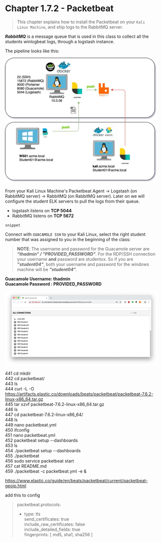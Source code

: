 #   Chapter 1.7.2 - Packetbeat
>This chapter explains how to install the Packetbeat on your `Kali Linux Machine`, and ship logs to the RabbitMQ server.

***RabbitMQ*** is a message queue that is used in this class to collect all the students winlogbeat logs, through a logstash instance.

The pipeline looks like this:

![Screenshot command](./assets/01-studentpipe.jpg)

From your Kali Linux Machine's Packetbeat Agent -> Logstash (on RabbitMQ server) -> RabbitMQ (on RabbitMQ server). Later on we will configure the student ELK servers to pull the logs from their queue.

- logstash listens on **TCP 5044**
- RabbitMQ listens on **TCP 5672**

```code
snippet
```
Connect with `GUACAMOLE SSH` to your Kali Linux, select the right student number that was assigned to you in the beginning of the class:

> **NOTE**: The username and password for the Guacamole server are ***"thadmin" / "PROVIDED_PASSWORD"***. For the RDP/SSH connection your username __and__ password are studentxx. So if you are ***"student04"***, both your username and password for the windows machine will be ***"student04"***.

**Guacamole Username: thadmin**  
**Guacamole Password : PROVIDED_PASSWORD**

![Screenshot command](./assets/02-guacamole.jpg)

441  cd mkdir  
  442  cd packetbeat/  
  443  ls  
  444  curl -L -O https://artifacts.elastic.co/downloads/beats/packetbeat/packetbeat-7.6.2-linux-x86_64.tar.gz  
  445  tar xzvf packetbeat-7.6.2-linux-x86_64.tar.gz  
  446  ls  
  447  cd packetbeat-7.6.2-linux-x86_64/  
  448  ls  
  449  nano packetbeat.yml   
  450  ifconfig  
  451  nano packetbeat.yml   
  452  packetbeat setup --dashboards  
  453  ls  
  454  ./packetbeat setup --dashboards  
  455  ./packetbeat   
  456  sudo service packetbeat start  
  457  cat README.md   
  459  ./packetbeat -c packetbeat.yml -e &  
  
https://www.elastic.co/guide/en/beats/packetbeat/current/packetbeat-geoip.html

add this to config

>packetbeat.protocols:  
>- type: tls  
>  send_certificates: true  
>  include_raw_certificates: false  
>  include_detailed_fields: true  
>  fingerprints: [ md5, sha1, sha256 ]  